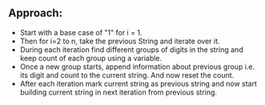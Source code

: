 ## Approach:
* Start with a base case of "1" for i = 1.
* Then for i=2 to n, take the previous String and iterate over it.
* During each iteration find different groups of digits in the string and keep count of each group using a variable.
* Once a new group starts, append information about previous group i.e. its digit and count to the current string. And now reset the count.
* After each iteration mark current string as previous string and now start building current string in next iteration from previous string.
​